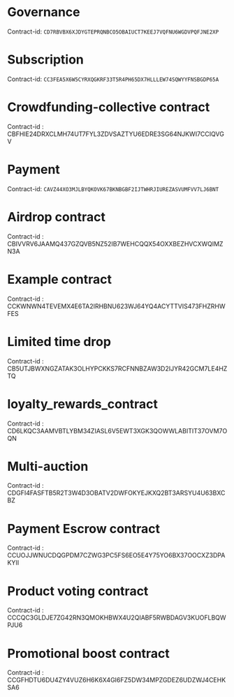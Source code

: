 # Governance
Contract-id: `CD7RBVBX6XJDYGTEPRQNBCO5OBAIUCT7KEEJ7VQFNU6WGDVPQFJNE2XP`
# Subscription
Contract-id: `CC3FEA5X6W5CYRXQGKRF33T5R4PH65DX7HLLLEW74SQWYYFNSBGDP65A`
# Crowdfunding-collective contract
Contract-id : CBFHIE24DRXCLMH74UT7FYL3ZDVSAZTYU6EDRE3SG64NJKWI7CCIQVGV
# Payment
Contract-id: `CAVZ44XO3MJLBYQKOVK67BKNBGBF2IJTWHRJIUREZASVUMFVV7LJ6BNT`
# Airdrop contract
Contract-id : CBIVVRV6JAAMQ437GZQVB5NZ52IB7WEHCQQX54OXXBEZHVCXWQIMZN3A
# Example contract
Contract-id : CCKWNWN4TEVEMX4E6TA2IRHBNU623WJ64YQ4ACYTTVIS473FHZRHWFES
# Limited time drop
Contract-id : CB5UTJBWXNGZATAK3OLHYPCKKS7RCFNNBZAW3D2IJYR42GCM7LE4HZTQ
# loyalty_rewards_contract
 Contract-id : CD6LKQC3AAMVBTLYBM34ZIASL6V5EWT3XGK3QOWWLABITIT37OVM7OQN
# Multi-auction
Contract-id : CDGFI4FASFTB5R2T3W4D3OBATV2DWFOKYEJKXQ2BT3ARSYU4U63BXCBZ
# Payment Escrow contract
Contract-id : CCUOJJWNUCDQGPDM7CZWG3PC5FS6EO5E4Y75YO6BX37OOCXZ3DPAKYII
# Product voting contract
Contract-id : CCCQC3GLDJE7ZG42RN3QMOKHBWX4U2QIABF5RWBDAGV3KUOFLBQWPJU6
# Promotional boost contract
Contract-id : CCGFHDTU6DU4ZY4VUZ6H6K6X4GI6FZ5DW34MPZGDEZ6UDZWJ4CEHKSA6
